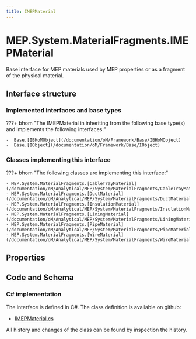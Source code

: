 ```yaml
---
title: IMEPMaterial
---
```


# MEP.System.MaterialFragments.IMEPMaterial

Base interface for MEP materials used by MEP properties or as a fragment of the physical material.

## Interface structure

### Implemented interfaces and base types

???+ bhom "The IMEPMaterial in inheriting from the following base type(s) and implements the following interfaces:"

    -  Base.[IBHoMObject](/documentation/oM/Framework/Base/IBHoMObject)
    -  Base.[IObject](/documentation/oM/Framework/Base/IObject)


### Classes implementing this interface

???+ bhom "The following classes are implementing this interface:"

    - MEP.System.MaterialFragments.[CableTrayMaterial](/documentation/oM/Analytical/MEP/System/MaterialFragments/CableTrayMaterial)
    - MEP.System.MaterialFragments.[DuctMaterial](/documentation/oM/Analytical/MEP/System/MaterialFragments/DuctMaterial)
    - MEP.System.MaterialFragments.[InsulationMaterial](/documentation/oM/Analytical/MEP/System/MaterialFragments/InsulationMaterial)
    - MEP.System.MaterialFragments.[LiningMaterial](/documentation/oM/Analytical/MEP/System/MaterialFragments/LiningMaterial)
    - MEP.System.MaterialFragments.[PipeMaterial](/documentation/oM/Analytical/MEP/System/MaterialFragments/PipeMaterial)
    - MEP.System.MaterialFragments.[WireMaterial](/documentation/oM/Analytical/MEP/System/MaterialFragments/WireMaterial)


## Properties

## Code and Schema

### C# implementation

The interface is defined in C#. The class definition is available on github:

- [IMEPMaterial.cs](https://github.com/BHoM/BHoM/blob/develop/MEP_oM/System\MaterialFragments\IMEPMaterial.cs)

All history and changes of the class can be found by inspection the history.
